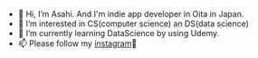 - 👋 Hi, I’m Asahi. And I'm indie app developer in Oita in Japan.
- 👀 I’m interested in CS(computer science) an DS(data science)
- 🌱 I’m currently learning DataScience by using Udemy.
- 📫  Please follow my [instagram](https://instagram.com/asahi_software_engineer)🥹

<!---
AsahiSoftWareEngineer/AsahiSoftWareEngineer is a ✨ special ✨ repository because its `README.md` (this file) appears on your GitHub profile.
You can click the Preview link to take a look at your changes.
--->
